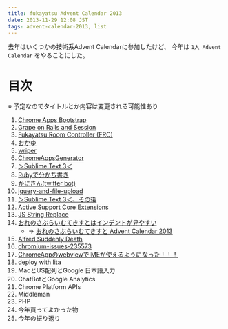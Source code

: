 ```yaml
---
title: fukayatsu Advent Calendar 2013
date: 2013-11-29 12:08 JST
tags: advent-calendar-2013, list
---
```


去年はいくつかの技術系Advent Calendarに参加したけど、
今年は `1人 Advent Calendar` をやることにした。

# 目次

※ 予定なのでタイトルとか内容は変更される可能性あり

1. [Chrome Apps Bootstrap](/2013/12/01/chrome-apps-bootstrap/)
1. [Grape on Rails and Session](/2013/12/02/grape-on-rails-and-session/)
1. [Fukayatsu Room Controller (FRC)](/2013/12/03/frc/)
1. [おかゆ](/2013/12/04/rice-gruel/)
1. [wriper](/2013/12/06/wriper)
1. [ChromeAppsGenerator](2013/12/06/chrome-apps-generator/)
1. [＞Sublime Text 3＜](/2013/12/07/sublime-sudden-death/)
1. [Rubyで分かち書き](/2013/12/08/separating-words-in-japanese-with-ruby/)
1. [かにさん(twitter bot)](/2013/12/09/twitter-bot/)
1. [jquery-and-file-upload](/2013/12/10/jquery-and-file-upload/)
1. [＞Sublime Text 3＜、その後](/2013/12/11/sublime-sudden-death-2/)
1. [Active Support Core Extensions](/2013/12/12/active_support_core_extensions/)
1. [JS String Replace](/2013/12/13/js-string-replace/)
1. [おれのさぶらいむてきすとはインデントが見やすい](/2013/12/14/my-sublime-text-indent-guide/)
    - => [おれのさぶらいむてきすと Advent Calendar 2013](http://www.adventar.org/calendars/184)
1. [Alfred Suddenly Death](/2013/12/15/alfred-suddenly-death/)
1. [chromium-issues-235573](/2013/12/17/chromium-issues-235573/)
1. [ChromeAppのwebviewでIMEが使えるようになった！！！](/2013/12/17/chromium-issues-235573-fixed/)
1. deploy with lita
1. MacとUS配列とGoogle 日本語入力
1. ChatBotとGoogle Analytics
1. Chrome Platform APIs
1. Middleman
1. PHP
1. 今年買ってよかった物
1. 今年の振り返り

